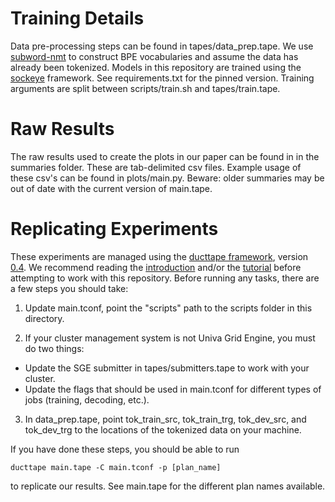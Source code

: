 # Training Details

Data pre-processing steps can be found in tapes/data_prep.tape. We use
[subword-nmt](https://github.com/rsennrich/subword-nmt) to construct BPE vocabularies and assume the data has already
been tokenized. Models in this repository are trained using the
[sockeye](https://github.com/awslabs/sockeye) framework. See requirements.txt
for the pinned version. Training arguments are split between scripts/train.sh
and tapes/train.tape.

# Raw Results

The raw results used to create the plots in our paper can be found in in the
summaries folder. These are tab-delimited csv files. Example usage of these
csv's can be found in plots/main.py. Beware: older summaries may be out of date
with the current version of main.tape.

# Replicating Experiments

These experiments are managed using the [ducttape framework](https://github.com/jhclark/ducttape), version
[0.4](https://github.com/ExperimentWith/ducttape/files/1725708/ducttape.v0.4.binary.zip). We recommend
reading the [introduction](http://mitchgordon.me/ml/2021/02/09/ducttape.html) and/or the
[tutorial](https://github.com/jhclark/ducttape/blob/master/tutorial/TUTORIAL.md)
before attempting to work with this repository. Before running any tasks, there are a few steps you should take:

1. Update main.tconf, point the "scripts" path to the scripts folder in this directory. 

2. If your cluster management system is not Univa Grid Engine, you must do two things:
- Update the SGE submitter in tapes/submitters.tape to work with your cluster.
- Update the flags that should be used in main.tconf for different types of jobs (training, decoding, etc.).

3. In data_prep.tape, point tok_train_src, tok_train_trg, tok_dev_src, and tok_dev_trg to the locations of the tokenized data on your machine.

If you have done these steps, you should be able to run

`ducttape main.tape -C main.tconf -p [plan_name]`

to replicate our results. See main.tape for the different plan names available.
